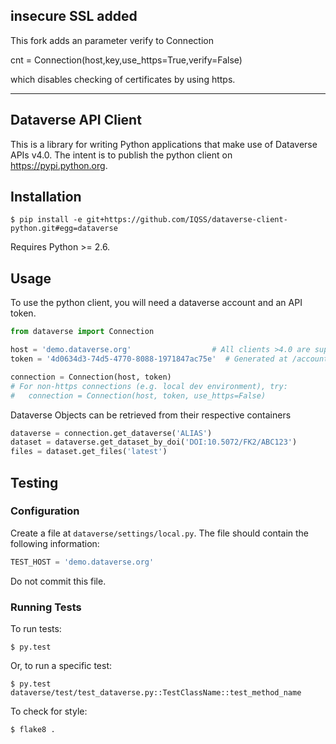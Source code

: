 ## insecure SSL added
This fork adds an parameter verify to Connection

cnt = Connection(host,key,use_https=True,verify=False)

which disables checking of certificates by using https.

----


## Dataverse API Client

This is a library for writing Python applications that make use of Dataverse
APIs v4.0.  The intent is to publish the python client on https://pypi.python.org.

## Installation

    $ pip install -e git+https://github.com/IQSS/dataverse-client-python.git#egg=dataverse

Requires Python >= 2.6.


## Usage

To use the python client, you will need a dataverse account and an API token.
```python
from dataverse import Connection

host = 'demo.dataverse.org'                  # All clients >4.0 are supported
token = '4d0634d3-74d5-4770-8088-1971847ac75e'  # Generated at /account/apitoken

connection = Connection(host, token)
# For non-https connections (e.g. local dev environment), try:
#   connection = Connection(host, token, use_https=False)
```

Dataverse Objects can be retrieved from their respective containers
```python
dataverse = connection.get_dataverse('ALIAS')
dataset = dataverse.get_dataset_by_doi('DOI:10.5072/FK2/ABC123')
files = dataset.get_files('latest')
```

## Testing

### Configuration

Create a file at `dataverse/settings/local.py`. The file should contain the following
information:

```python
TEST_HOST = 'demo.dataverse.org'
```

Do not commit this file.

### Running Tests

To run tests:

    $ py.test

Or, to run a specific test:

    $ py.test dataverse/test/test_dataverse.py::TestClassName::test_method_name

To check for style:

    $ flake8 .
